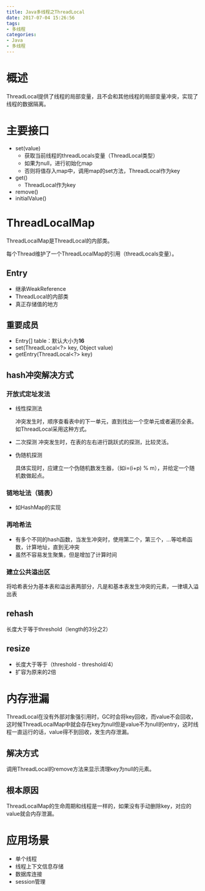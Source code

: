 ```yaml
---
title: Java多线程之ThreadLocal
date: 2017-07-04 15:26:56
tags:
- 多线程
categories:
- Java
- 多线程
---
```


# 概述

ThreadLocal提供了线程的局部变量，且不会和其他线程的局部变量冲突，实现了线程的数据隔离。

# 主要接口

- set(value)
  - 获取当前线程的threadLocals变量（ThreadLocal类型）
  - 如果为null，进行初始化map
  - 否则将值存入map中，调用map的set方法，ThreadLocal作为key
- get()
  - ThreadLocal作为key
- remove()
- initialValue()

# ThreadLocalMap

ThreadLocalMap是ThreadLocal的内部类。

每个Thread维护了一个ThreadLocalMap的引用（threadLocals变量）。

<!--more-->

## Entry

- 继承WeakReference<ThreadLocal>
- ThreadLocal的内部类
- 真正存储值的地方

## 重要成员

- Entry[] table：默认大小为**16**
- set(ThreadLocal<?> key, Object value)
- getEntry(ThreadLocal<?> key)

## hash冲突解决方式

### 开放式定址发法

- 线性探测法

  冲突发生时，顺序查看表中的下一单元，直到找出一个空单元或者遍历全表。如ThreadLocal采用这种方式。

- 二次探测
  冲突发生时，在表的左右进行跳跃式的探测，比较灵活。

- 伪随机探测

  具体实现时，应建立一个伪随机数发生器，（如i=(i+p) % m），并给定一个随机数做起点。

### 链地址法（链表）

- 如HashMap的实现

### 再哈希法

- 有多个不同的hash函数，当发生冲突时，使用第二个，第三个，…等哈希函数，计算地址，直到无冲突
- 虽然不容易发生聚集，但是增加了计算时间

### 建立公共溢出区

将哈希表分为基本表和溢出表两部分，凡是和基本表发生冲突的元素，一律填入溢出表

## rehash

长度大于等于threshold（length的3分之2）

## resize

- 长度大于等于（threshold - threshold/4）
- 扩容为原来的2倍

# 内存泄漏

ThreadLocal在没有外部对象强引用时，GC时会将key回收，而value不会回收，这时候ThreadLocalMap中就会存在key为null但是value不为null的entry，这时线程一直运行的话，value得不到回收，发生内存泄漏。

## 解决方式

调用ThreadLocal的remove方法来显示清理key为null的元素。

## 根本原因

ThreadLocalMap的生命周期和线程是一样的，如果没有手动删除key，对应的value就会内存泄漏。

# 应用场景

- 单个线程
- 线程上下文信息存储
- 数据库连接
- session管理
